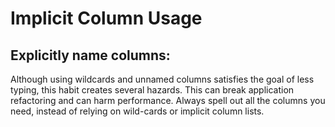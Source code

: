 # Implicit Column Usage

## Explicitly name columns:   
Although using wildcards and unnamed columns satisfies the goal
of less typing, this habit creates several hazards.
This can break application refactoring and can harm performance.
Always spell out all the columns you need, instead of relying on
wild-cards or implicit column lists.